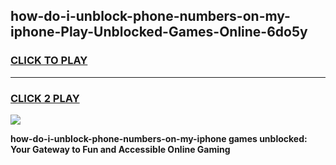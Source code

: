 
## how-do-i-unblock-phone-numbers-on-my-iphone-Play-Unblocked-Games-Online-6do5y
<h3>
<a href="https://premium76.site?title=how-do-i-unblock-phone-numbers-on-my-iphone&ref=25A">CLICK TO PLAY</a></h3>
<hr>

<h3>
<a href="https://premium76.site?title=how-do-i-unblock-phone-numbers-on-my-iphone&ref=25A">CLICK 2 PLAY</a>
  
</h3>

<a href="https://premium76.site?title=how-do-i-unblock-phone-numbers-on-my-iphone&ref=25A"><img src="https://clearcache.store/games.png"></a>


**how-do-i-unblock-phone-numbers-on-my-iphone games unblocked: Your Gateway to Fun and Accessible Online Gaming**
